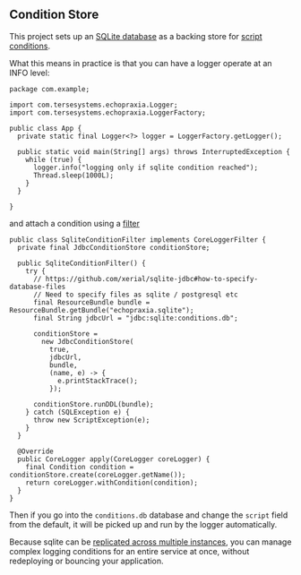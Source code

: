 ## Condition Store

This project sets up an [SQLite database](sqlite.org/) as a backing store for [script conditions](https://github.com/tersesystems/echopraxia#dynamic-conditions-with-scripts).


What this means in practice is that you can have a logger operate at an INFO level:

```
package com.example;

import com.tersesystems.echopraxia.Logger;
import com.tersesystems.echopraxia.LoggerFactory;

public class App {
  private static final Logger<?> logger = LoggerFactory.getLogger();

  public static void main(String[] args) throws InterruptedException {
    while (true) {
      logger.info("logging only if sqlite condition reached");
      Thread.sleep(1000L);
    }
  }

}
```

and attach a condition using a [filter]()

```
public class SqliteConditionFilter implements CoreLoggerFilter {
  private final JdbcConditionStore conditionStore;

  public SqliteConditionFilter() {
    try {
      // https://github.com/xerial/sqlite-jdbc#how-to-specify-database-files
      // Need to specify files as sqlite / postgresql etc
      final ResourceBundle bundle = ResourceBundle.getBundle("echopraxia.sqlite");
      final String jdbcUrl = "jdbc:sqlite:conditions.db";

      conditionStore =
        new JdbcConditionStore(
          true,
          jdbcUrl,
          bundle,
          (name, e) -> {
            e.printStackTrace();
          });

      conditionStore.runDDL(bundle);
    } catch (SQLException e) {
      throw new ScriptException(e);
    }
  }

  @Override
  public CoreLogger apply(CoreLogger coreLogger) {
    final Condition condition = conditionStore.create(coreLogger.getName());
    return coreLogger.withCondition(condition);
  }
}
```

Then if you go into the `conditions.db` database and change the `script` field from the default, it will be picked up and run by the logger automatically.

Because sqlite can be [replicated across multiple instances](https://github.com/rqlite/rqlite), you can manage complex logging conditions for an entire service at once, without redeploying or bouncing your application.
